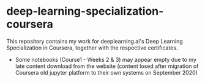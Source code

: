 # deep-learning-specialization-coursera
This repository contains my work for deeplearning.ai's Deep Learning Specialization in Coursera, together with the respective certificates.

* Some notebooks (Course1 - Weeks 2 & 3) may appear empty due to my late content download from the website (content losed after migration of Coursera old jupyter platform to their own systems on September 2020)
